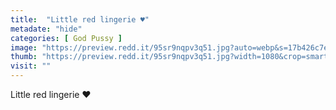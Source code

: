 ```yaml
---
title:  "Little red lingerie ♥️"
metadate: "hide"
categories: [ God Pussy ]
image: "https://preview.redd.it/95sr9nqpv3q51.jpg?auto=webp&s=17b426c7e59dd999b7728bf0a253b3fe6eec4d2f"
thumb: "https://preview.redd.it/95sr9nqpv3q51.jpg?width=1080&crop=smart&auto=webp&s=e14ccc54a9915461f159539e8345f8be7a7251e1"
visit: ""
---
```

Little red lingerie ♥️
